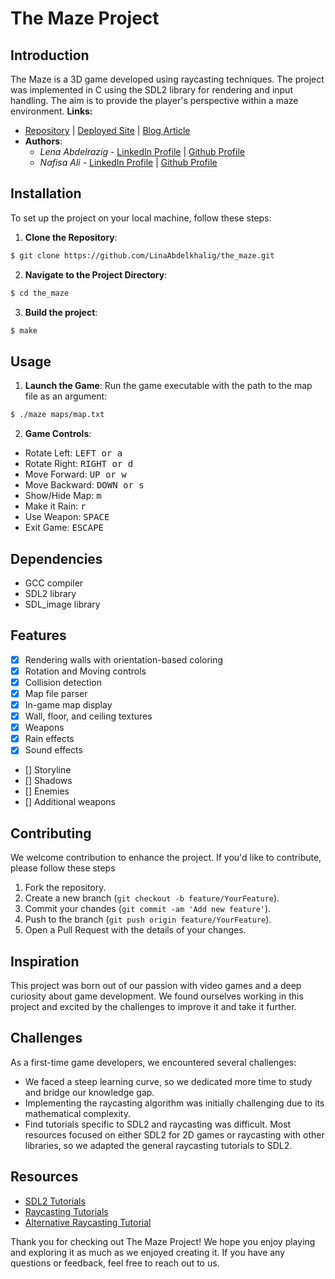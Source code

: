 # The Maze Project

## Introduction
The Maze is a 3D game developed using raycasting techniques. The project was implemented in C using the SDL2 library for rendering and input handling. The aim is to provide the player's perspective within a maze environment.
**Links:**
- [Repository](https://github.com/LinaAbdelkhalig/the_maze.git) | [Deployed Site](https://linaabdelkhalig.github.io/the_maze/) | [Blog Article](#)
- **Authors**:
  - *Lena Abdelrazig* - [LinkedIn Profile](https://www.linkedin.com/in/linaabdelkhalig) | [Github Profile](https://github.com/LinaAbdelkhalig)
  - *Nafisa Ali* - [LinkedIn Profile](https://www.linkedin.com/in/nafisa-hassan-ali) | [Github Profile](https://github.com/NafisaKaruri)

## Installation
To set up the project on your local machine, follow these steps:
1. **Clone the Repository**:
```sh
$ git clone https://github.com/LinaAbdelkhalig/the_maze.git
```
2. **Navigate to the Project Directory**:
```sh
$ cd the_maze
```
3. **Build the project**:
```sh
$ make
```

## Usage
1. **Launch the Game**: Run the game executable with the path to the map file as an argument:
```sh
$ ./maze maps/map.txt
```
2. **Game Controls**:
  - Rotate Left: <kbd>LEFT<kbd> or <kbd>a<kbd>
  - Rotate Right: <kbd>RIGHT<kbd> or <kbd>d<kbd>
  - Move Forward: <kbd>UP<kbd> or <kbd>w<kbd>
  - Move Backward: <kbd>DOWN<kbd> or <kbd>s<kbd>
  - Show/Hide Map: <kbd>m<kbd>
  - Make it Rain: <kbd>r<kbd>
  - Use Weapon: <kbd>SPACE<kbd>
  - Exit Game: <kbd>ESCAPE<kbd>

## Dependencies
- GCC compiler
- SDL2 library
- SDL_image library

## Features
- [x] Rendering walls with orientation-based coloring
- [x] Rotation and Moving controls
- [x] Collision detection
- [x] Map file parser
- [x] In-game map display
- [x] Wall, floor, and ceiling textures
- [x] Weapons
- [x] Rain effects
- [x] Sound effects
- [] Storyline
- [] Shadows
- [] Enemies
- [] Additional weapons

## Contributing
We welcome contribution to enhance the project. If you'd like to contribute, please follow these steps
1. Fork the repository.
2. Create a new branch (`git checkout -b feature/YourFeature`).
3. Commit your chandes (`git commit -am 'Add new feature'`).
4. Push to the branch (`git push origin feature/YourFeature`).
5. Open a Pull Request with the details of your changes.

## Inspiration
This project was born out of our passion with video games and a deep curiosity about game development. We found ourselves working in this project and excited by the challenges to improve it and take it further.

## Challenges
As a first-time game developers, we encountered several challenges:
- We faced a steep learning curve, so we dedicated more time to study and bridge our knowledge gap.
- Implementing the raycasting algorithm was initially challenging due to its mathematical complexity.
- Find tutorials specific to SDL2 and raycasting was difficult. Most resources focused on either SDL2 for 2D games or raycasting with other libraries, so we adapted the general raycasting tutorials to SDL2.

## Resources
- [SDL2 Tutorials](https://lazyfoo.net/tutorials/SDL/index.php)
- [Raycasting Tutorials](https://permadi.com/1996/05/ray-casting-tutorial-table-of-contents/)
- [Alternative Raycasting Tutorial](https://lodev.org/cgtutor/raycasting.html)

Thank you for checking out The Maze Project! We hope you enjoy playing and exploring it as much as we enjoyed creating it. If you have any questions or feedback, feel free to reach out to us.
